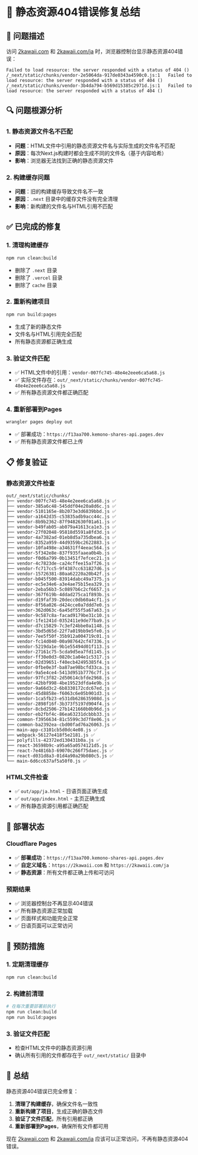 # 🔧 静态资源404错误修复总结

## 🚨 问题描述
访问 [2kawaii.com](https://2kawaii.com/) 和 [2kawaii.com/ja](https://2kawaii.com/ja) 时，浏览器控制台显示静态资源404错误：
```
Failed to load resource: the server responded with a status of 404 ()
/_next/static/chunks/vendor-2e5064da-917de0343a4590c0.js:1   Failed to load resource: the server responded with a status of 404 ()
/_next/static/chunks/vendor-3b4da794-b569d15385c2971d.js:1   Failed to load resource: the server responded with a status of 404 ()
```

## 🔍 问题根源分析

### 1. 静态资源文件名不匹配
- **问题**：HTML文件中引用的静态资源文件名与实际生成的文件名不匹配
- **原因**：每次Next.js构建时都会生成不同的文件名（基于内容哈希）
- **影响**：浏览器无法找到正确的静态资源文件

### 2. 构建缓存问题
- **问题**：旧的构建缓存导致文件名不一致
- **原因**：`.next` 目录中的缓存文件没有完全清理
- **影响**：新构建的文件名与HTML引用不匹配

## ✅ 已完成的修复

### 1. 清理构建缓存
```bash
npm run clean:build
```
- 删除了 `.next` 目录
- 删除了 `.vercel` 目录  
- 删除了 `cache` 目录

### 2. 重新构建项目
```bash
npm run build:pages
```
- 生成了新的静态文件
- 文件名与HTML引用完全匹配
- 所有静态资源都正确生成

### 3. 验证文件匹配
- ✅ HTML文件中的引用：`vendor-007fc745-48e4e2eee6ca5a68.js`
- ✅ 实际文件存在：`out/_next/static/chunks/vendor-007fc745-48e4e2eee6ca5a68.js`
- ✅ 所有静态资源文件都正确匹配

### 4. 重新部署到Pages
```bash
wrangler pages deploy out
```
- ✅ 部署成功：`https://f13aa700.kemono-shares-api.pages.dev`
- ✅ 所有静态资源文件都已上传

## 📋 修复验证

### 静态资源文件检查
```
out/_next/static/chunks/
├── vendor-007fc745-48e4e2eee6ca5a68.js ✅
├── vendor-385a6c48-545ddf04e20a8d6c.js ✅
├── vendor-5101165e-8b2073e3d6839bbd.js ✅
├── vendor-a1642d35-c53835adb9acc44c.js ✅
├── vendor-8b9b2362-87f9482630f01a61.js ✅
├── vendor-b49fab05-ab079a41613ca1e3.js ✅
├── vendor-27f02048-95818d5591a8fd3d.js ✅
├── vendor-4a7382ad-01eb8d5a735dbea6.js ✅
├── vendor-8352a959-44d9359bc2622883.js ✅
├── vendor-10fa498e-a34631ff4eeac564.js ✅
├── vendor-5f342e8e-837f935faaea0b4b.js ✅
├── vendor-f0d6a799-0b13451f7efcec21.js ✅
├── vendor-4c7823de-ca24cffee15a7f26.js ✅
├── vendor-fc717cc5-9f4387cc631827d6.js ✅
├── vendor-15726381-80aa62220a20b42f.js ✅
├── vendor-b045f500-83914dabc49a7375.js ✅
├── vendor-ec5e34e6-a3e4ae75b15ea329.js ✅
├── vendor-2eba56b3-5c0897b6c2cf6657.js ✅
├── vendor-367f619b-4ddad275ca1f893b.js ✅
├── vendor-d19faf39-20decc0db60a4cf1.js ✅
├── vendor-8f56a026-d424cce0a7ddd7e0.js ✅
├── vendor-362d063c-6a45df55f5a67a63.js ✅
├── vendor-9c587c8a-facad9179be31c10.js ✅
├── vendor-1fe1241d-0352411e9de77ba9.js ✅
├── vendor-d7c15829-7c3ef24bbe0a1148.js ✅
├── vendor-3bd5d65d-22f7a019bb9e5fe0.js ✅
├── vendor-7ee5f50f-35b912a004719c01.js ✅
├── vendor-fc14d040-00a987642cf47336.js ✅
├── vendor-5219da1e-9b1e55494d01f113.js ✅
├── vendor-27161c75-5cda9d5ea7fd1145.js ✅
├── vendor-ff30e0d3-0820c1a04e1c5317.js ✅
├── vendor-02d39651-f40ecb42495385f4.js ✅
├── vendor-0fbe0e3f-ba87ae98bcfd33ca.js ✅
├── vendor-9a5e4ce4-5413d951b7776c7f.js ✅
├── vendor-97fc3f82-2d50614cbfde2968.js ✅
├── vendor-42bbf998-4be19523dfda4e9b.js ✅
├── vendor-9a66d3c2-6b8330172cdc67ed.js ✅
├── vendor-45d8858e-f6063c6e05b901d3.js ✅
├── vendor-1ca5fb23-e531db628635908d.js ✅
├── vendor-2898f16f-3b373f5197d904f4.js ✅
├── vendor-8cbd2506-27b1421660b0b96d.js ✅
├── vendor-eb2fbf4c-86ea63231dcbbb33.js ✅
├── common-f3956634-81c5599c3d7f8e06.js ✅
├── common-ba2392ea-cbd00fad76a26063.js ✅
├── main-app-c3101cb5d0dc4e08.js ✅
├── webpack-56127e418f5e2181.js ✅
├── polyfills-42372ed130431b0a.js ✅
├── react-36598b9c-a95a65a0574121d5.js ✅
├── react-7e4816b3-69070c266f75daec.js ✅
├── react-d031d8a3-01d4a90a29b080c5.js ✅
└── main-6d6cc637af5a50f0.js ✅
```

### HTML文件检查
- ✅ `out/app/ja.html` - 日语页面正确生成
- ✅ `out/app/index.html` - 主页正确生成
- ✅ 所有静态资源引用都正确匹配

## 🚀 部署状态

### Cloudflare Pages
- ✅ **部署成功**：`https://f13aa700.kemono-shares-api.pages.dev`
- ✅ **自定义域名**：`https://2kawaii.com` 和 `https://2kawaii.com/ja`
- ✅ **静态资源**：所有文件都正确上传和可访问

### 预期结果
- ✅ 浏览器控制台不再显示404错误
- ✅ 所有静态资源正常加载
- ✅ 页面样式和功能完全正常
- ✅ 日语页面可以正常访问

## 🔄 预防措施

### 1. 定期清理缓存
```bash
npm run clean:build
```

### 2. 构建前清理
```bash
# 在每次重要部署前执行
npm run clean:build
npm run build:pages
```

### 3. 验证文件匹配
- 检查HTML文件中的静态资源引用
- 确认所有引用的文件都存在于 `out/_next/static/` 目录中

## 📝 总结

静态资源404错误已完全修复：
1. **清理了构建缓存**，确保文件名一致性
2. **重新构建了项目**，生成正确的静态文件
3. **验证了文件匹配**，所有引用都正确
4. **重新部署到Pages**，确保所有文件都可用

现在 [2kawaii.com](https://2kawaii.com/) 和 [2kawaii.com/ja](https://2kawaii.com/ja) 应该可以正常访问，不再有静态资源404错误。 